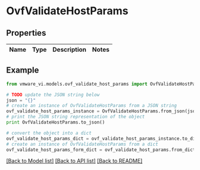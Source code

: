 # OvfValidateHostParams


## Properties
Name | Type | Description | Notes
------------ | ------------- | ------------- | -------------

## Example

```python
from vmware_vi.models.ovf_validate_host_params import OvfValidateHostParams

# TODO update the JSON string below
json = "{}"
# create an instance of OvfValidateHostParams from a JSON string
ovf_validate_host_params_instance = OvfValidateHostParams.from_json(json)
# print the JSON string representation of the object
print OvfValidateHostParams.to_json()

# convert the object into a dict
ovf_validate_host_params_dict = ovf_validate_host_params_instance.to_dict()
# create an instance of OvfValidateHostParams from a dict
ovf_validate_host_params_form_dict = ovf_validate_host_params.from_dict(ovf_validate_host_params_dict)
```
[[Back to Model list]](../README.md#documentation-for-models) [[Back to API list]](../README.md#documentation-for-api-endpoints) [[Back to README]](../README.md)


